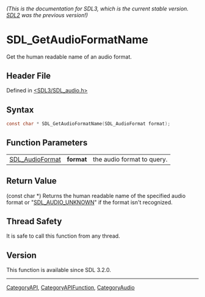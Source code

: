 ###### (This is the documentation for SDL3, which is the current stable version. [SDL2](https://wiki.libsdl.org/SDL2/) was the previous version!)
# SDL_GetAudioFormatName

Get the human readable name of an audio format.

## Header File

Defined in [<SDL3/SDL_audio.h>](https://github.com/libsdl-org/SDL/blob/main/include/SDL3/SDL_audio.h)

## Syntax

```c
const char * SDL_GetAudioFormatName(SDL_AudioFormat format);
```

## Function Parameters

|                                    |            |                            |
| ---------------------------------- | ---------- | -------------------------- |
| [SDL_AudioFormat](SDL_AudioFormat) | **format** | the audio format to query. |

## Return Value

(const char *) Returns the human readable name of the specified audio
format or "[SDL_AUDIO_UNKNOWN](SDL_AUDIO_UNKNOWN)" if the format isn't
recognized.

## Thread Safety

It is safe to call this function from any thread.

## Version

This function is available since SDL 3.2.0.

----
[CategoryAPI](CategoryAPI), [CategoryAPIFunction](CategoryAPIFunction), [CategoryAudio](CategoryAudio)

